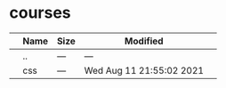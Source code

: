 # courses

<table><thead><tr class="header"><th></th><th>Name</th><th>Size</th><th>Modified</th><th></th></tr></thead><tbody><tr class="odd"><td></td><td><span class="goup">..</span></td><td>—</td><td>—</td><td></td></tr><tr class="even"><td></td><td><span class="name">css</span></td><td>—</td><td>Wed Aug 11 21:55:02 2021</td><td></td></tr></tbody></table>

